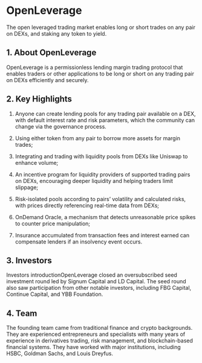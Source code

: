 # OpenLeverage

The open leveraged trading market enables long or short trades on any pair on DEXs, and staking any token to yield.



## 1. About OpenLeverage

OpenLeverage is a permissionless lending margin trading protocol that enables traders or other applications to be long or short on any trading pair on DEXs efficiently and securely. 





## 2. Key Highlights

1. Anyone can create lending pools for any trading pair available on a DEX, with default interest rate and risk parameters, which the community can change via the governance process.

2. Using either token from any pair to borrow more assets for margin trades;

3. Integrating and trading with liquidity pools from DEXs like Uniswap to enhance volume;

4. An incentive program for liquidity providers of supported trading pairs on DEXs, encouraging deeper liquidity and helping traders limit slippage;

5. Risk-isolated pools according to pairs’ volatility and calculated risks, with prices directly referencing real-time data from DEXs;

6. OnDemand Oracle, a mechanism that detects unreasonable price spikes to counter price manipulation;

7. Insurance accumulated from transaction fees and interest earned can compensate lenders if an insolvency event occurs.



## 3. Investors

Investors introductionOpenLeverage closed an oversubscribed seed investment round led by Signum Capital and LD Capital. The seed round also saw participation from other notable investors, including FBG Capital, Continue Capital, and YBB Foundation.





##  4. Team

The founding team came from traditional finance and crypto backgrounds. They are experienced entrepreneurs and specialists with many years of experience in derivatives trading, risk management, and blockchain-based financial systems. They have worked with major institutions, including HSBC, Goldman Sachs, and Louis Dreyfus.